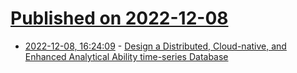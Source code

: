 # [Published on 2022-12-08](index.md)

* [2022-12-08, 16:24:09](https://lobste.rs/s/cth0dv/design_distributed_cloud_native) - [Design a Distributed, Cloud-native, and Enhanced Analytical Ability time-series Database](https://greptime.com/blogs/2022-12-08-GreptimeDB-internal-design)
